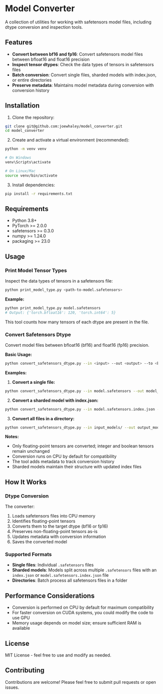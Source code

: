 # Model Converter

A collection of utilities for working with safetensors model files, including dtype conversion and inspection tools.

## Features

- **Convert between bf16 and fp16**: Convert safetensors model files between bfloat16 and float16 precision
- **Inspect tensor dtypes**: Check the data types of tensors in safetensors files
- **Batch conversion**: Convert single files, sharded models with index.json, or entire directories
- **Preserve metadata**: Maintains model metadata during conversion with conversion history

## Installation

1. Clone the repository:
```bash
git clone git@github.com:joewhaley/model_converter.git
cd model_converter
```

2. Create and activate a virtual environment (recommended):
```bash
python -m venv venv

# On Windows
venv\Scripts\activate

# On Linux/Mac
source venv/bin/activate
```

3. Install dependencies:
```bash
pip install -r requirements.txt
```

## Requirements

- Python 3.8+
- PyTorch >= 2.0.0
- safetensors >= 0.3.0
- numpy >= 1.24.0
- packaging >= 23.0

## Usage

### Print Model Tensor Types

Inspect the data types of tensors in a safetensors file:

```bash
python print_model_type.py <path-to-model.safetensors>
```

**Example:**
```bash
python print_model_type.py model.safetensors
# Output: {'torch.bfloat16': 120, 'torch.int64': 5}
```

This tool counts how many tensors of each dtype are present in the file.

### Convert Safetensors Dtype

Convert model files between bfloat16 (bf16) and float16 (fp16) precision.

**Basic Usage:**
```bash
python convert_safetensors_dtype.py --in <input> --out <output> --to <bf16|fp16>
```

**Examples:**

1. **Convert a single file:**
```bash
python convert_safetensors_dtype.py --in model.safetensors --out model_fp16.safetensors --to fp16
```

2. **Convert a sharded model with index.json:**
```bash
python convert_safetensors_dtype.py --in model.safetensors.index.json --out output_dir/ --to bf16
```

3. **Convert all files in a directory:**
```bash
python convert_safetensors_dtype.py --in input_models/ --out output_models/ --to fp16
```

**Notes:**
- Only floating-point tensors are converted; integer and boolean tensors remain unchanged
- Conversion runs on CPU by default for compatibility
- The tool adds metadata to track conversion history
- Sharded models maintain their structure with updated index files

## How It Works

### Dtype Conversion

The converter:
1. Loads safetensors files into CPU memory
2. Identifies floating-point tensors
3. Converts them to the target dtype (bf16 or fp16)
4. Preserves non-floating-point tensors as-is
5. Updates metadata with conversion information
6. Saves the converted model

### Supported Formats

- **Single files**: Individual `.safetensors` files
- **Sharded models**: Models split across multiple `.safetensors` files with an `index.json` or `model.safetensors.index.json` file
- **Directories**: Batch process all safetensors files in a folder

## Performance Considerations

- Conversion is performed on CPU by default for maximum compatibility
- For faster conversion on CUDA systems, you could modify the code to use GPU
- Memory usage depends on model size; ensure sufficient RAM is available

## License

MIT License - feel free to use and modify as needed.

## Contributing

Contributions are welcome! Please feel free to submit pull requests or open issues.

